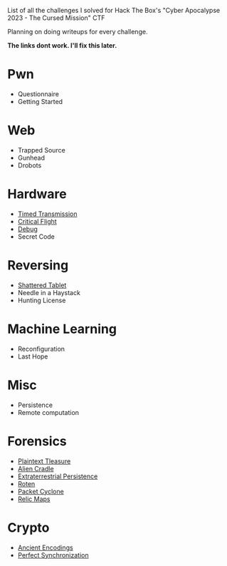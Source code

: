 List of all the challenges I solved for Hack The Box's "Cyber Apocalypse 2023 - The Cursed Mission" CTF

Planning on doing writeups for every challenge.

**The links dont work. I'll fix this later.**

# Pwn
* Questionnaire
* Getting Started

# Web
* Trapped Source
* Gunhead
* Drobots

# Hardware
* [Timed Transmission](HTBCTF23/Hardware/timed%20transmission/timed%20transmission.md)
* [Critical Flight](HTBCTF23/Hardware/Critical%20Flight/Critical%20Flight.md)
* [Debug](HTBCTF23/Hardware/Debug/Debug.md)
* Secret Code

# Reversing
* [Shattered Tablet](HTBCTF23/Reversing/Shattered%20Tablet/Shattered%20Tablet.md)
* Needle in a Haystack
* Hunting License

# Machine Learning
* Reconfiguration
* Last Hope

# Misc
* Persistence
* Remote computation

# Forensics
* [Plaintext Tleasure](HTBCTF23/Forensics/Plaintext%20Tleasure/Plaintext%20Tleasure.md)
* [Alien Cradle](HTBCTF23/Forensics/Alien%20Cradle/Alien%20Cradle.md)
* [Extraterrestrial Persistence](HTBCTF23/Forensics/Extraterrestrial%20Persistence/Extraterrestrial%20Persistence.md)
* [Roten](HTBCTF23/Forensics/Roten/Roten.md)
* [Packet Cyclone](HTBCTF23/Forensics/Packet%20Cyclone/Packet%20Cyclone.md)
* [Relic Maps](HTBCTF23/Forensics/Relic%20Maps/Relic%20Maps.md)

# Crypto
* [Ancient Encodings](HTBCTF23/Crypto/Ancient%20Encodings/Ancient%20Encoding.md)
* [Perfect Synchronization](HTBCTF23/Crypto/Perfect%20Synchronization/Perfect%20Synchronization.md)